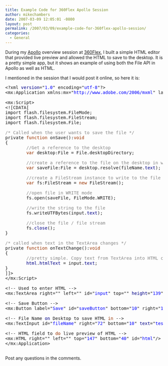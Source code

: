 ```yaml
---
title: Example Code for 360Flex Apollo Session
author: mikechambers
date: 2007-03-09 12:05:01 -0800
layout: post
permalink: /2007/03/09/example-code-for-360flex-apollo-session/
categories:
  - General
---
```



During my [Apollo][1] overview session at [360Flex][2], I built a simple HTML editor that provided live preview and allowed the HTML to save to the desktop. It is a pretty simple app, but it shows an example of using both the File API in Apollo as well as HTML.

I mentioned in the session that I would post it online, so here it is:

<!--more-->

  
<STYLE>
  PRE {font : normal normal normal 12 &#8220;Courier New&#8221;, Courier, Arial;;}
</STYLE>

<pre>&lt;?xml <font color="#000087">version</font>="<font color='blue'>1.0</font>" encoding="<font color='blue'>utf-8</font>"?&gt;
&lt;mx:Application xmlns:mx="<font color='blue'>http://www.adobe.com/2006/mxml</font>" layout="<font color='blue'>absolute</font>"&gt;

&lt;mx:Script&gt;
&lt;![CDATA[
import flash.filesystem.FileMode;
import flash.filesystem.FileStream;
import flash.filesystem.File;

<font color='#878787'>/* Called when the user wants to save the file */</font>
private <font color="#993300">function</font> onSave():<font color="#993300">void</font>
{
        <font color='#878787'>//Get a reference to the desktop
</font>        <font color="#993300">var</font> desktop:File = File.desktopDirectory;
        
        <font color='#878787'>//create a reference to the file on the desktop in which we will save html
</font>        <font color="#993300">var</font> saveFile:File = desktop.resolve(fileName.<font color="#000087">text</font>);
        
        <font color='#878787'>//create a FileStream instance to write to the file
</font>        <font color="#993300">var</font> fs:FileStream = <font color="#993300">new</font> FileStream();
        
        <font color='#878787'>//open file in WRITE mode
</font>        fs.open(saveFile, FileMode.WRITE);
        
        <font color='#878787'>//write the string to the file
</font>        fs.writeUTFBytes(input.<font color="#000087">text</font>);
        
        <font color='#878787'>//close the file / file stream
</font>        fs.<font color="#000087">close</font>();
}

<font color='#878787'>/* called when text in the TextArea changes */</font>
private <font color="#993300">function</font> onTextChange():<font color="#993300">void</font>
{
        <font color='#878787'>//pretty simple. Copy text from TextArea into HTML control as HTML
</font>        <font color="#000087">html</font>.<font color="#000087">htmlText</font> = input.<font color="#000087">text</font>;
}
]]&gt;
&lt;/mx:Script&gt;

&lt;!-- Used to enter HTML --&gt;
&lt;mx:TextArea right="<font color='blue'></font>" left="<font color='blue'></font>" id="<font color='blue'>input</font>" top="<font color='blue'></font>" <font color="#000087">height</font>="<font color='blue'>139</font>" textInput="<font color='blue'>onTextChange()</font>"/&gt;

&lt;!-- Save Button --&gt;
&lt;mx:Button label="<font color='blue'>Save</font>" id="<font color='blue'>saveButton</font>" bottom="<font color='blue'>10</font>" right="<font color='blue'>10</font>" click="<font color='blue'>onSave()</font>"/&gt;

&lt;!-- File Name <font color="#000087">on</font> Desktop to save HTML <font color="#993300">in</font> --&gt;
&lt;mx:TextInput id="<font color='blue'>fileName</font>" right="<font color='blue'>72</font>" bottom="<font color='blue'>10</font>" <font color="#000087">text</font>="<font color='blue'>test.html</font>" /&gt;

&lt;!-- HTML field to <font color="#993300">do</font> live preview of HTML --&gt;
&lt;mx:HTML right="<font color='blue'></font>" left="<font color='blue'></font>" top="<font color='blue'>147</font>" bottom="<font color='blue'>40</font>" id="<font color='blue'>html</font>"/&gt;
&lt;/mx:Application&gt;

</pre>

Post any questions in the comments.

 [1]: http://www.adobe.com/go/apollo
 [2]: http://360flex.org/